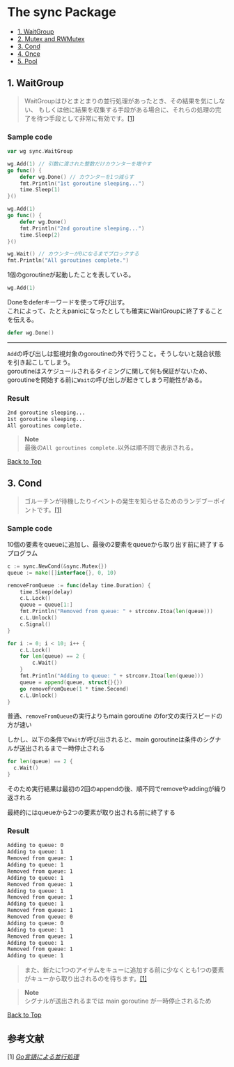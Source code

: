 <a id="anchor0"></a>
# The sync Package
* [1. WaitGroup](#anchor1)
* [2. Mutex and RWMutex](#anchor2)
* [3. Cond](#anchor3)
* [4. Once](#anchor4)
* [5. Pool](#anchor5)

<a id="anchor1"></a>
## 1. WaitGroup
> WaitGroupはひとまとまりの並行処理があったとき、その結果を気にしない、
> もしくは他に結果を収集する手段がある場合に、それらの処理の完了を待つ手段として非常に有効です。[[1]](#quote1)  



### Sample code
```go
var wg sync.WaitGroup

wg.Add(1) // 引数に渡された整数だけカウンターを増やす
go func() {
	defer wg.Done() // カウンターを1つ減らす
	fmt.Println("1st goroutine sleeping...")
	time.Sleep(1)
}()

wg.Add(1)
go func() {
	defer wg.Done()
	fmt.Println("2nd goroutine sleeping...")
	time.Sleep(2)
}()

wg.Wait() // カウンターが0になるまでブロックする
fmt.Println("All goroutines complete.")
```

1個のgoroutineが起動したことを表している。  

```go
wg.Add(1)
```

Doneをdeferキーワードを使って呼び出す。  
これによって、たとえpanicになったとしても確実にWaitGroupに終了することを伝える。  

```go
defer wg.Done()
```

***

`Add`の呼び出しは監視対象のgoroutineの外で行うこと。そうしないと競合状態を引き起こしてしまう。  
goroutineはスケジュールされるタイミングに関して何も保証がないため、goroutineを開始する前に`Wait`の呼び出しが起きてしまう可能性がある。  

### Result

```zsh
2nd goroutine sleeping...
1st goroutine sleeping...
All goroutines complete.
```
> **Note**  
> 最後の`All goroutines complete.`以外は順不同で表示される。  

[Back to Top](#anchor0)  

<a id="anchor3"></a>
## 3. Cond

> ゴルーチンが待機したりイベントの発生を知らせるためのランデブーポイントです。[[1]](#quote1)  

### Sample code

10個の要素をqueueに追加し、最後の2要素をqueueから取り出す前に終了するプログラム  

```go
c := sync.NewCond(&sync.Mutex{})
queue := make([]interface{}, 0, 10)

removeFromQueue := func(delay time.Duration) {
	time.Sleep(delay)
	c.L.Lock()
	queue = queue[1:]
	fmt.Println("Removed from queue: " + strconv.Itoa(len(queue)))
	c.L.Unlock()
	c.Signal()
}

for i := 0; i < 10; i++ {
	c.L.Lock()
	for len(queue) == 2 {
		c.Wait()
	}
	fmt.Println("Adding to queue: " + strconv.Itoa(len(queue)))
	queue = append(queue, struct{}{})
	go removeFromQueue(1 * time.Second)
	c.L.Unlock()
}
```

普通、`removeFromQueue`の実行よりもmain goroutine のfor文の実行スピードの方が速い  

しかし、以下の条件で`Wait`が呼び出されると、main goroutineは条件のシグナルが送出されるまで一時停止される  

```go
for len(queue) == 2 {
  c.Wait()
}
```

そのため実行結果は最初の2回のappendの後、順不同でremoveやaddingが繰り返される  

最終的にはqueueから2つの要素が取り出される前に終了する 

### Result

```zsh
Adding to queue: 0
Adding to queue: 1
Removed from queue: 1
Adding to queue: 1
Removed from queue: 1
Adding to queue: 1
Removed from queue: 1
Adding to queue: 1
Removed from queue: 1
Adding to queue: 1
Removed from queue: 1
Removed from queue: 0
Adding to queue: 0
Adding to queue: 1
Removed from queue: 1
Adding to queue: 1
Removed from queue: 1
Adding to queue: 1
```
> また、新たに1つのアイテムをキューに追加する前に少なくとも1つの要素がキューから取り出されるのを待ちます。[[1]](#quote1)  

> **Note**  
> シグナルが送出されるまでは main goroutine が一時停止されるため  

[Back to Top](#anchor0)

## 参考文献
<a id="quote1">[1]</a>
<cite>[Go言語による並行処理](https://www.oreilly.co.jp/books/9784873118468/)</cite>
